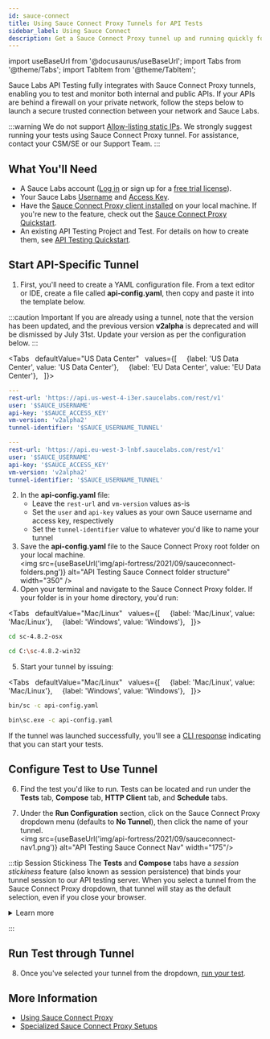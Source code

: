```yaml
---
id: sauce-connect
title: Using Sauce Connect Proxy Tunnels for API Tests
sidebar_label: Using Sauce Connect
description: Get a Sauce Connect Proxy tunnel up and running quickly for your API tests.
---
```


import useBaseUrl from '@docusaurus/useBaseUrl';
import Tabs from '@theme/Tabs';
import TabItem from '@theme/TabItem';

Sauce Labs API Testing fully integrates with Sauce Connect Proxy tunnels, enabling you to test and monitor both internal and public APIs. If your APIs are behind a firewall on your private network, follow the steps below to launch a secure trusted connection between your network and Sauce Labs.

:::warning
We do not support [Allow-listing static IPs](/basics/data-center-endpoints/). We strongly suggest running your tests using Sauce Connect Proxy tunnel. For assistance, contact your CSM/SE or our Support Team.
:::

## What You'll Need

- A Sauce Labs account ([Log in](https://accounts.saucelabs.com/am/XUI/#login/) or sign up for a [free trial license](https://saucelabs.com/sign-up)).
- Your Sauce Labs [Username](https://app.saucelabs.com/user-settings) and [Access Key](https://app.saucelabs.com/user-settings).
- Have the [Sauce Connect Proxy client installed](/secure-connections/sauce-connect/installation/) on your local machine. If you're new to the feature, check out the [Sauce Connect Proxy Quickstart](/secure-connections/sauce-connect/quickstart/).
- An existing API Testing Project and Test. For details on how to create them, see [API Testing Quickstart](/api-testing/quickstart/).

## Start API-Specific Tunnel

1. First, you'll need to create a YAML configuration file. From a text editor or IDE, create a file called **api-config.yaml**, then copy and paste it into the template below.

:::caution Important
If you are already using a tunnel, note that the version has been updated, and the previous version **v2alpha** is deprecated and will be dismissed by July 31st. Update your version as per the configuration below.
:::

<Tabs
  defaultValue="US Data Center"
  values={[
    {label: 'US Data Center', value: 'US Data Center'},
    {label: 'EU Data Center', value: 'EU Data Center'},
  ]}>

  <TabItem value="US Data Center">

```yaml
---
rest-url: 'https://api.us-west-4-i3er.saucelabs.com/rest/v1'
user: '$SAUCE_USERNAME'
api-key: '$SAUCE_ACCESS_KEY'
vm-version: 'v2alpha2'
tunnel-identifier: '$SAUCE_USERNAME_TUNNEL'
```

  </TabItem>
  <TabItem value="EU Data Center">

```yaml
---
rest-url: 'https://api.eu-west-3-lnbf.saucelabs.com/rest/v1'
user: '$SAUCE_USERNAME'
api-key: '$SAUCE_ACCESS_KEY'
vm-version: 'v2alpha2'
tunnel-identifier: '$SAUCE_USERNAME_TUNNEL'
```

  </TabItem>
  </Tabs>

2. In the **api-config.yaml** file:
   - Leave the `rest-url` and `vm-version` values as-is
   - Set the `user` and `api-key` values as your own Sauce username and access key, respectively
   - Set the `tunnel-identifier` value to whatever you'd like to name your tunnel
3. Save the **api-config.yaml** file to the Sauce Connect Proxy root folder on your local machine. <br/>
   <img src={useBaseUrl('img/api-fortress/2021/09/sauceconnect-folders.png')} alt="API Testing Sauce Connect folder structure" width="350" />
4. Open your terminal and navigate to the Sauce Connect Proxy folder. If your folder is in your home directory, you'd run:

<Tabs
  defaultValue="Mac/Linux"
  values={[
    {label: 'Mac/Linux', value: 'Mac/Linux'},
    {label: 'Windows', value: 'Windows'},
  ]}>

  <TabItem value="Mac/Linux">

```bash
cd sc-4.8.2-osx
```

  </TabItem>
  <TabItem value="Windows">

```bash
cd C:\sc-4.8.2-win32
```

  </TabItem>
  </Tabs>

5. Start your tunnel by issuing:

<Tabs
  defaultValue="Mac/Linux"
  values={[
    {label: 'Mac/Linux', value: 'Mac/Linux'},
    {label: 'Windows', value: 'Windows'},
  ]}>

  <TabItem value="Mac/Linux">

```bash
bin/sc -c api-config.yaml
```

  </TabItem>
  <TabItem value="Windows">

```bash
bin\sc.exe -c api-config.yaml
```

  </TabItem>
  </Tabs>

If the tunnel was launched successfully, you'll see a [CLI response](/secure-connections/sauce-connect/proxy-tunnels/#command-line-interface) indicating that you can start your tests.

## Configure Test to Use Tunnel

6. Find the test you'd like to run. Tests can be located and run under the **Tests** tab, **Compose** tab, **HTTP Client** tab, and **Schedule** tabs.

7. Under the **Run Configuration** section, click on the Sauce Connect Proxy dropdown menu (defaults to **No Tunnel**), then click the name of your tunnel.<br/><img src={useBaseUrl('img/api-fortress/2021/09/sauceconnect-nav1.png')} alt="API Testing Sauce Connect Nav" width="175"/>

:::tip Session Stickiness
The **Tests** and **Compose** tabs have a _session stickiness_ feature (also known as session persistence) that binds your tunnel session to our API testing server. When you select a tunnel from the Sauce Connect Proxy dropdown, that tunnel will stay as the default selection, even if you close your browser.

<details><summary>Learn more</summary>

This feature does not apply to the **HTTP Client** or **Schedule** tabs, where the tunnel dropdown will always default to **No Tunnel**.

If you shut down a tunnel that's currently selected in a Sauce Connect dropdown anywhere in the platform (**Tests**, **Compose**, **HTTP Client**, or **Schedule** tab), the test would fail and you'd see the below error message. This is something to be mindful of when selecting a tunnel in the **Schedule** tab to run in the future.

<img src={useBaseUrl('img/api-fortress/2021/12/api-sc-tunnel-error.png')} alt="API Testing Sauce Connect Nav error" width="350"/>

</details>

:::

## Run Test through Tunnel

8. Once you've selected your tunnel from the dropdown, [run your test](/api-testing/quickstart/#run-test).

## More Information

- [Using Sauce Connect Proxy](/secure-connections/sauce-connect)
- [Specialized Sauce Connect Proxy Setups](/secure-connections/sauce-connect/setup-configuration/specialized-environments/#api-testing-setup)
